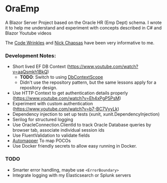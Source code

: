 # OraEmp
A Blazor Server Project based on the Oracle HR (Emp Dept) schema. I wrote it to help me understand and experiment with concepts described in C# and Blazor Youtube videos

The [Code Wrinkles](https://www.youtube.com/c/Codewrinkles) and [Nick Chapsas](https://www.youtube.com/c/Elfocrash) have been very informative to me.

### Development Notes:

- Short lived EF DB Context (https://www.youtube.com/watch?v=aaQsmkh1BkQ)
  - **TODO**: Switch to using [DbContextScope](https://github.com/mehdime/DbContextScope)
  - Didn't use the repository pattern, but the same lessons apply for a repository design.
- Use HTTP Context to get authentication details properly (https://www.youtube.com/watch?v=Eh4xPgP5PsM)
- Experiment with custom authentication (https://www.youtube.com/watch?v=b7-BC7VyyLk)
- Dependency injection to set up tests (xunit, xunit.DependencyInjection)
- Serilog for structured logging
- Use OracleConnection.ClientId to track Oracle Database queries by browser tab, associate individual session ids
- Use FluentValidation to validate fields
- [Automapper](https://docs.automapper.org) To map POCOs
- Use Docker friendly secrets to allow easy running in Docker.

### TODO
- Smarter error handling, maybe use ```<ErrorBoundary>```
- Integrate logging with my Elasticsearch or Splunk servers

